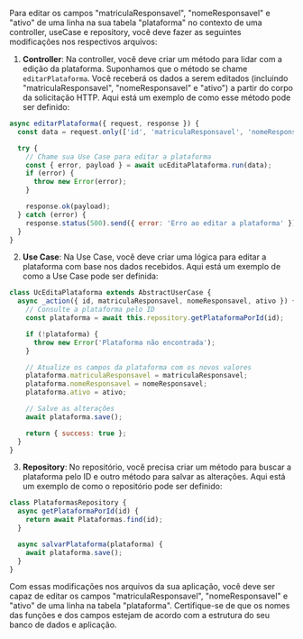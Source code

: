 
Para editar os campos "matriculaResponsavel", "nomeResponsavel" e "ativo" de uma linha na sua tabela "plataforma" no contexto de uma controller, useCase e repository, você deve fazer as seguintes modificações nos respectivos arquivos:

1. **Controller**: Na controller, você deve criar um método para lidar com a edição da plataforma. Suponhamos que o método se chame `editarPlataforma`. Você receberá os dados a serem editados (incluindo "matriculaResponsavel", "nomeResponsavel" e "ativo") a partir do corpo da solicitação HTTP. Aqui está um exemplo de como esse método pode ser definido:

```javascript
async editarPlataforma({ request, response }) {
  const data = request.only(['id', 'matriculaResponsavel', 'nomeResponsavel', 'ativo']);

  try {
    // Chame sua Use Case para editar a plataforma
    const { error, payload } = await ucEditaPlataforma.run(data);
    if (error) {
      throw new Error(error);
    }

    response.ok(payload);
  } catch (error) {
    response.status(500).send({ error: 'Erro ao editar a plataforma' });
  }
}
```

2. **Use Case**: Na Use Case, você deve criar uma lógica para editar a plataforma com base nos dados recebidos. Aqui está um exemplo de como a Use Case pode ser definida:

```javascript
class UcEditaPlataforma extends AbstractUserCase {
  async _action({ id, matriculaResponsavel, nomeResponsavel, ativo }) {
    // Consulte a plataforma pelo ID
    const plataforma = await this.repository.getPlataformaPorId(id);

    if (!plataforma) {
      throw new Error('Plataforma não encontrada');
    }

    // Atualize os campos da plataforma com os novos valores
    plataforma.matriculaResponsavel = matriculaResponsavel;
    plataforma.nomeResponsavel = nomeResponsavel;
    plataforma.ativo = ativo;

    // Salve as alterações
    await plataforma.save();

    return { success: true };
  }
}
```

3. **Repository**: No repositório, você precisa criar um método para buscar a plataforma pelo ID e outro método para salvar as alterações. Aqui está um exemplo de como o repositório pode ser definido:

```javascript
class PlataformasRepository {
  async getPlataformaPorId(id) {
    return await Plataformas.find(id);
  }

  async salvarPlataforma(plataforma) {
    await plataforma.save();
  }
}
```

Com essas modificações nos arquivos da sua aplicação, você deve ser capaz de editar os campos "matriculaResponsavel", "nomeResponsavel" e "ativo" de uma linha na tabela "plataforma". Certifique-se de que os nomes das funções e dos campos estejam de acordo com a estrutura do seu banco de dados e aplicação.
